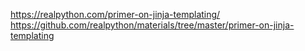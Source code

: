 https://realpython.com/primer-on-jinja-templating/
https://github.com/realpython/materials/tree/master/primer-on-jinja-templating

